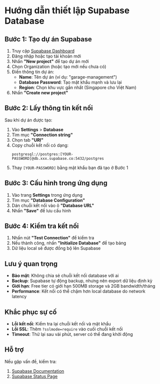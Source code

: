 # Hướng dẫn thiết lập Supabase Database

## Bước 1: Tạo dự án Supabase
1. Truy cập [Supabase Dashboard](https://supabase.com/dashboard)
2. Đăng nhập hoặc tạo tài khoản mới
3. Nhấn **"New project"** để tạo dự án mới
4. Chọn Organization (hoặc tạo mới nếu chưa có)
5. Điền thông tin dự án:
   - **Name**: Tên dự án (ví dụ: "garage-management")
   - **Database Password**: Tạo mật khẩu mạnh và lưu lại
   - **Region**: Chọn khu vực gần nhất (Singapore cho Việt Nam)
6. Nhấn **"Create new project"**

## Bước 2: Lấy thông tin kết nối
Sau khi dự án được tạo:

1. Vào **Settings** > **Database**
2. Tìm mục **"Connection string"**
3. Chọn tab **"URI"**
4. Copy chuỗi kết nối có dạng:
   ```
   postgresql://postgres:[YOUR-PASSWORD]@db.xxx.supabase.co:5432/postgres
   ```
5. Thay `[YOUR-PASSWORD]` bằng mật khẩu bạn đã tạo ở Bước 1

## Bước 3: Cấu hình trong ứng dụng
1. Vào trang **Settings** trong ứng dụng
2. Tìm mục **"Database Configuration"**
3. Dán chuỗi kết nối vào ô **"Database URL"**
4. Nhấn **"Save"** để lưu cấu hình

## Bước 4: Kiểm tra kết nối
1. Nhấn nút **"Test Connection"** để kiểm tra
2. Nếu thành công, nhấn **"Initialize Database"** để tạo bảng
3. Dữ liệu local sẽ được đồng bộ lên Supabase

## Lưu ý quan trọng
- **Bảo mật**: Không chia sẻ chuỗi kết nối database với ai
- **Backup**: Supabase tự động backup, nhưng nên export dữ liệu định kỳ
- **Giới hạn**: Free tier có giới hạn 500MB storage và 2GB bandwidth/tháng
- **Performance**: Kết nối có thể chậm hơn local database do network latency

## Khắc phục sự cố
- **Lỗi kết nối**: Kiểm tra lại chuỗi kết nối và mật khẩu
- **Lỗi SSL**: Thêm `?sslmode=require` vào cuối chuỗi kết nối
- **Timeout**: Thử lại sau vài phút, server có thể đang khởi động

## Hỗ trợ
Nếu gặp vấn đề, kiểm tra:
1. [Supabase Documentation](https://supabase.com/docs)
2. [Supabase Status Page](https://status.supabase.com/)